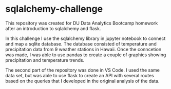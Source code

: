 # sqlalchemy-challenge

This repository was created for DU Data Analytics Bootcamp homework after an introduction to sqlalchemy and flask.

In this challenge I use the sqlalchemy library in jupyter notebook to connect and map a sqlite database.  The database consisted of temperature and precipitation data from 9 weather stations in Hawaii.  Once the conncetion was made, I was able to use pandas to create a couple of graphics showing precipitation and temperature trends. 

The second part of the repository was done in VS Code. I used the same data set, but was able to use flask to create an API with several routes based on the queries that I developed in the original analysis of the data.
